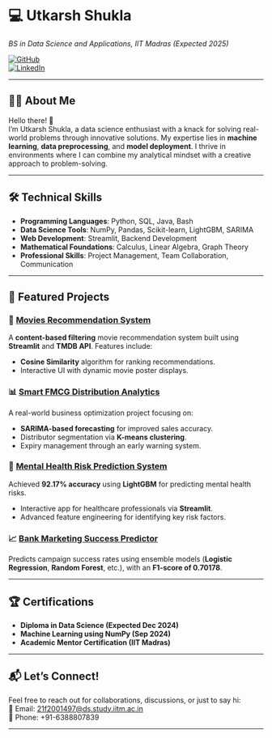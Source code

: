 # 💻 **Utkarsh Shukla**  
*BS in Data Science and Applications, IIT Madras (Expected 2025)*  

[![GitHub](https://img.shields.io/badge/GitHub-utkrsh--shukla-black?style=flat-square&logo=github)](https://github.com/utkrsh-shukla)  
[![LinkedIn](https://img.shields.io/badge/LinkedIn-utkarsh--shukla-blue?style=flat-square&logo=linkedin)](https://linkedin.com/in/utkarsh-shukla-b09a7423a)  

---

## 👨‍💻 About Me  
Hello there! 👋  
I’m Utkarsh Shukla, a data science enthusiast with a knack for solving real-world problems through innovative solutions. My expertise lies in **machine learning**, **data preprocessing**, and **model deployment**. I thrive in environments where I can combine my analytical mindset with a creative approach to problem-solving.  

---

## 🛠️ Technical Skills  
- **Programming Languages**: Python, SQL, Java, Bash  
- **Data Science Tools**: NumPy, Pandas, Scikit-learn, LightGBM, SARIMA  
- **Web Development**: Streamlit, Backend Development  
- **Mathematical Foundations**: Calculus, Linear Algebra, Graph Theory  
- **Professional Skills**: Project Management, Team Collaboration, Communication  

---

## 🌟 Featured Projects  
### 🎥 [Movies Recommendation System](https://github.com/utkrsh-shukla/movies-recommendation-system)  
A **content-based filtering** movie recommendation system built using **Streamlit** and **TMDB API**. Features include:  
- **Cosine Similarity** algorithm for ranking recommendations.  
- Interactive UI with dynamic movie poster displays.  

### 📊 [Smart FMCG Distribution Analytics](https://github.com/utkrsh-shukla/BDM_Capstone_Project--Smart_FMCG)  
A real-world business optimization project focusing on:  
- **SARIMA-based forecasting** for improved sales accuracy.  
- Distributor segmentation via **K-means clustering**.  
- Expiry management through an early warning system.  

### 🧠 [Mental Health Risk Prediction System](https://github.com/utkrsh-shukla/Mental-Health-Risk-Prediction-System)  
Achieved **92.17% accuracy** using **LightGBM** for predicting mental health risks.  
- Interactive app for healthcare professionals via **Streamlit**.  
- Advanced feature engineering for identifying key risk factors.  

### 📈 [Bank Marketing Success Predictor](https://github.com/utkrsh-shukla/Bank-Marketing-Success-Predictor)  
Predicts campaign success rates using ensemble models (**Logistic Regression**, **Random Forest**, etc.), with an **F1-score of 0.70178**.  

---

## 🏆 Certifications  
- **Diploma in Data Science (Expected Dec 2024)**  
- **Machine Learning using NumPy (Sep 2024)**  
- **Academic Mentor Certification (IIT Madras)**  

---

## 📬 Let’s Connect!  
Feel free to reach out for collaborations, discussions, or just to say hi:  
📧 Email: [21f2001497@ds.study.iitm.ac.in](mailto:21f2001497@ds.study.iitm.ac.in)  
📱 Phone: +91-6388807839  

---
